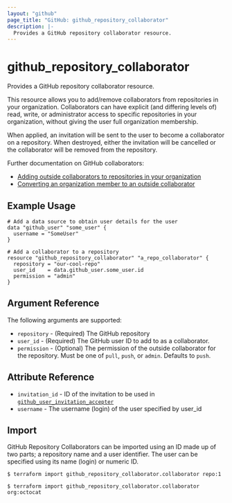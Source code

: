 ```yaml
---
layout: "github"
page_title: "GitHub: github_repository_collaborator"
description: |-
  Provides a GitHub repository collaborator resource.
---
```


# github_repository_collaborator

Provides a GitHub repository collaborator resource.

This resource allows you to add/remove collaborators from repositories in your
organization. Collaborators can have explicit (and differing levels of) read,
write, or administrator access to specific repositories in your organization,
without giving the user full organization membership.

When applied, an invitation will be sent to the user to become a collaborator
on a repository. When destroyed, either the invitation will be cancelled or the
collaborator will be removed from the repository.

Further documentation on GitHub collaborators:

- [Adding outside collaborators to repositories in your organization](https://help.github.com/articles/adding-outside-collaborators-to-repositories-in-your-organization/)
- [Converting an organization member to an outside collaborator](https://help.github.com/articles/converting-an-organization-member-to-an-outside-collaborator/)

## Example Usage

```hcl
# Add a data source to obtain user details for the user
data "github_user" "some_user" {
  username = "SomeUser"
}

# Add a collaborator to a repository
resource "github_repository_collaborator" "a_repo_collaborator" {
  repository = "our-cool-repo"
  user_id    = data.github_user.some_user.id
  permission = "admin"
}
```

## Argument Reference

The following arguments are supported:

* `repository` - (Required) The GitHub repository
* `user_id` - (Required) The GitHub user ID to add to as a collaborator.
* `permission` - (Optional) The permission of the outside collaborator for the repository.
            Must be one of `pull`, `push`, or `admin`. Defaults to `push`.

## Attribute Reference

* `invitation_id` - ID of the invitation to be used in [`github_user_invitation_accepter`](./user_invitation_accepter.html)
* `username` - The username (login) of the user specified by user_id

## Import

GitHub Repository Collaborators can be imported using an ID made up of two parts; a
repository name and a user identifier. The user can be specified using its
name (login) or numeric ID.

```
$ terraform import github_repository_collaborator.collaborator repo:1

$ terraform import github_repository_collaborator.collaborator org:octocat
```
